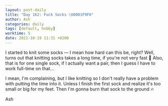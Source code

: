 ```yaml
---
layout: post-daily
title: "Day 162: Fuck Socks \U0001F9F6"
author: Ash
categories: daily
tags: [default, hobby]
worktime: 5
date: 2021-10-19 11:31 +0200
---
```

I started to knit some socks &mdash; I mean how hard can this be, right? Well, turns out that knitting socks takes a long time, if you're not very fast 🥴 Also, that is for one single sock, if I actually want a pair, then I guess I have to work full-time on that...

I mean, I'm complaining, but I like knitting so I don't really have a problem with putting the time into it. Unless I finish the first sock and realize it's too small or big for my feet. Then I'm gonna burn that sock to the ground 🔥

Ash
